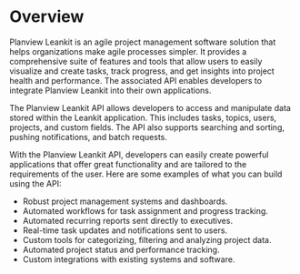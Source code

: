 # Overview

Planview Leankit is an agile project management software solution that helps
organizations make agile processes simpler. It provides a comprehensive suite
of features and tools that allow users to easily visualize and create tasks,
track progress, and get insights into project health and performance. The
associated API enables developers to integrate Planview Leankit into their own
applications.

The Planview Leankit API allows developers to access and manipulate data stored
within the Leankit application. This includes tasks, topics, users, projects,
and custom fields. The API also supports searching and sorting, pushing
notifications, and batch requests.

With the Planview Leankit API, developers can easily create powerful
applications that offer great functionality and are tailored to the
requirements of the user. Here are some examples of what you can build using
the API:

- Robust project management systems and dashboards.
- Automated workflows for task assignment and progress tracking.
- Automated recurring reports sent directly to executives.
- Real-time task updates and notifications sent to users.
- Custom tools for categorizing, filtering and analyzing project data.
- Automated project status and performance tracking.
- Custom integrations with existing systems and software.
